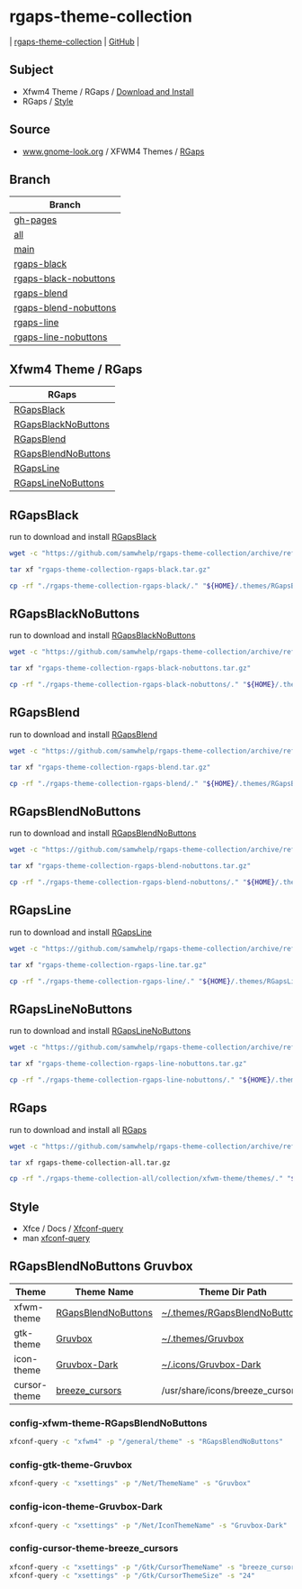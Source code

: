 

# rgaps-theme-collection

| [rgaps-theme-collection](https://samwhelp.github.io/rgaps-theme-collection/) | [GitHub](https://github.com/samwhelp/rgaps-theme-collection) |


## Subject

* Xfwm4 Theme / RGaps / [Download and Install](#xfwm4-theme--rgaps)
* RGaps / [Style](#style)


## Source

* www.gnome-look.org / XFWM4 Themes / [RGaps](https://www.gnome-look.org/p/1174081/)


## Branch

| Branch |
| --- |
| [gh-pages](https://github.com/samwhelp/rgaps-theme-collection/tree/gh-pages) |
| [all](https://github.com/samwhelp/rgaps-theme-collection/tree/all) |
| [main](https://github.com/samwhelp/rgaps-theme-collection/tree/main) |
| [rgaps-black](https://github.com/samwhelp/rgaps-theme-collection/tree/rgaps-black) |
| [rgaps-black-nobuttons](https://github.com/samwhelp/rgaps-theme-collection/tree/rgaps-black-nobuttons) |
| [rgaps-blend](https://github.com/samwhelp/rgaps-theme-collection/tree/rgaps-blend) |
| [rgaps-blend-nobuttons](https://github.com/samwhelp/rgaps-theme-collection/tree/rgaps-blend-nobuttons) |
| [rgaps-line](https://github.com/samwhelp/rgaps-theme-collection/tree/rgaps-line) |
| [rgaps-line-nobuttons](https://github.com/samwhelp/rgaps-theme-collection/tree/rgaps-line-nobuttons) |


## Xfwm4 Theme / RGaps

| RGaps |
| --- |
| [RGapsBlack](#rgapsblack) | [GitHub](https://github.com/samwhelp/rgaps-theme-collection/tree/rgaps-black) |
| [RGapsBlackNoButtons](#rgapsblacknobuttons) | [GitHub](https://github.com/samwhelp/rgaps-theme-collection/tree/rgaps-black-nobuttons) |
| [RGapsBlend](#rgapsblend) | [GitHub](https://github.com/samwhelp/rgaps-theme-collection/tree/rgaps-blend) |
| [RGapsBlendNoButtons](#rgapsblendnobuttons) | [GitHub](https://github.com/samwhelp/rgaps-theme-collection/tree/rgaps-blend-nobuttons) |
| [RGapsLine](#rgapsline) | [GitHub](https://github.com/samwhelp/rgaps-theme-collection/tree/rgaps-line) |
| [RGapsLineNoButtons](#rgapslinenobuttons) | [GitHub](https://github.com/samwhelp/rgaps-theme-collection/tree/rgaps-line-nobuttons) |


## RGapsBlack

run to download and install [RGapsBlack](https://github.com/samwhelp/rgaps-theme-collection/tree/rgaps-black)

``` sh
wget -c "https://github.com/samwhelp/rgaps-theme-collection/archive/refs/heads/rgaps-black.tar.gz" -O "rgaps-theme-collection-rgaps-black.tar.gz"

tar xf "rgaps-theme-collection-rgaps-black.tar.gz"

cp -rf "./rgaps-theme-collection-rgaps-black/." "${HOME}/.themes/RGapsBlack"
```


## RGapsBlackNoButtons

run to download and install [RGapsBlackNoButtons](https://github.com/samwhelp/rgaps-theme-collection/tree/rgaps-black-nobuttons)

``` sh
wget -c "https://github.com/samwhelp/rgaps-theme-collection/archive/refs/heads/rgaps-black-nobuttons.tar.gz" -O "rgaps-theme-collection-rgaps-black-nobuttons.tar.gz"

tar xf "rgaps-theme-collection-rgaps-black-nobuttons.tar.gz"

cp -rf "./rgaps-theme-collection-rgaps-black-nobuttons/." "${HOME}/.themes/RGapsBlackNoButtons"
```


## RGapsBlend

run to download and install [RGapsBlend](https://github.com/samwhelp/rgaps-theme-collection/tree/rgaps-blend)

``` sh
wget -c "https://github.com/samwhelp/rgaps-theme-collection/archive/refs/heads/rgaps-blend.tar.gz" -O "rgaps-theme-collection-rgaps-blend.tar.gz"

tar xf "rgaps-theme-collection-rgaps-blend.tar.gz"

cp -rf "./rgaps-theme-collection-rgaps-blend/." "${HOME}/.themes/RGapsBlend"
```


## RGapsBlendNoButtons

run to download and install [RGapsBlendNoButtons](https://github.com/samwhelp/rgaps-theme-collection/tree/rgaps-blend-nobuttons)

``` sh
wget -c "https://github.com/samwhelp/rgaps-theme-collection/archive/refs/heads/rgaps-blend-nobuttons.tar.gz" -O "rgaps-theme-collection-rgaps-blend-nobuttons.tar.gz"

tar xf "rgaps-theme-collection-rgaps-blend-nobuttons.tar.gz"

cp -rf "./rgaps-theme-collection-rgaps-blend-nobuttons/." "${HOME}/.themes/RGapsBlendNoButtons"
```


## RGapsLine

run to download and install [RGapsLine](https://github.com/samwhelp/rgaps-theme-collection/tree/rgaps-line)

``` sh
wget -c "https://github.com/samwhelp/rgaps-theme-collection/archive/refs/heads/rgaps-line.tar.gz" -O "rgaps-theme-collection-rgaps-line.tar.gz"

tar xf "rgaps-theme-collection-rgaps-line.tar.gz"

cp -rf "./rgaps-theme-collection-rgaps-line/." "${HOME}/.themes/RGapsLine"
```


## RGapsLineNoButtons

run to download and install [RGapsLineNoButtons](https://github.com/samwhelp/rgaps-theme-collection/tree/rgaps-black)

``` sh
wget -c "https://github.com/samwhelp/rgaps-theme-collection/archive/refs/heads/rgaps-line-nobuttons.tar.gz" -O "rgaps-theme-collection-rgaps-line-nobuttons.tar.gz"

tar xf "rgaps-theme-collection-rgaps-line-nobuttons.tar.gz"

cp -rf "./rgaps-theme-collection-rgaps-line-nobuttons/." "${HOME}/.themes/RGapsLineNoButtons"
```


## RGaps

run to download and install all [RGaps](https://github.com/samwhelp/rgaps-theme-collection/tree/all)

``` sh
wget -c "https://github.com/samwhelp/rgaps-theme-collection/archive/refs/heads/all.tar.gz" -O "rgaps-theme-collection-all.tar.gz"

tar xf rgaps-theme-collection-all.tar.gz

cp -rf "./rgaps-theme-collection-all/collection/xfwm-theme/themes/." "${HOME}/.themes"
```


## Style

* Xfce / Docs / [Xfconf-query](https://docs.xfce.org/xfce/xfconf/xfconf-query)
* man [xfconf-query](https://manpages.debian.org/testing/xfconf/xfconf-query.1.en.html)

## RGapsBlendNoButtons Gruvbox

| Theme | Theme Name | Theme Dir Path |
| --- | --- | --- |
| xfwm-theme | [RGapsBlendNoButtons](#config-xfwm-theme-rgapsblendnobuttons) | [~/.themes/RGapsBlendNoButtons](https://github.com/samwhelp/rgaps-theme-collection/tree/rgaps-blend-nobuttons) |
| gtk-theme | [Gruvbox](#config-gtk-theme-gruvbox) | [~/.themes/Gruvbox](https://github.com/samwhelp/gruvbox-theme-collection/tree/gtk-theme-gruvbox) |
| icon-theme | [Gruvbox-Dark](#config-icon-theme-gruvbox-dark) | [~/.icons/Gruvbox-Dark](https://github.com/samwhelp/gruvbox-theme-collection/tree/icon-theme-gruvbox-dark) |
| cursor-theme | [breeze_cursors](#config-cursor-theme-breeze_cursors) | /usr/share/icons/breeze_cursors |


### config-xfwm-theme-RGapsBlendNoButtons

``` sh
xfconf-query -c "xfwm4" -p "/general/theme" -s "RGapsBlendNoButtons"
```

### config-gtk-theme-Gruvbox

``` sh
xfconf-query -c "xsettings" -p "/Net/ThemeName" -s "Gruvbox"
```


### config-icon-theme-Gruvbox-Dark

``` sh
xfconf-query -c "xsettings" -p "/Net/IconThemeName" -s "Gruvbox-Dark"
```


### config-cursor-theme-breeze_cursors

``` sh
xfconf-query -c "xsettings" -p "/Gtk/CursorThemeName" -s "breeze_cursors"
xfconf-query -c "xsettings" -p "/Gtk/CursorThemeSize" -s "24"
```
